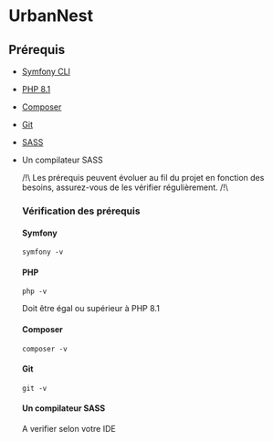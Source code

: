 # UrbanNest

## Prérequis

- [Symfony CLI](https://symfony.com/download)
- [PHP 8.1](https://www.php.net/downloads.php)
- [Composer](https://getcomposer.org/)
- [Git](https://git-scm.com/download/)
- [SASS](https://sass-lang.com/)
- Un compilateur SASS

  /!\ Les prérequis peuvent évoluer au fil du projet en fonction des besoins, assurez-vous de les vérifier régulièrement. /!\

  ### Vérification des prérequis

  #### Symfony

  ```
  symfony -v
  ```

  #### PHP

  ```
  php -v
  ```
  Doit être égal ou supérieur à PHP 8.1

  #### Composer

  ```
  composer -v
  ```

  #### Git

  ```
  git -v
  ```

  #### Un compilateur SASS
  A verifier selon votre IDE
